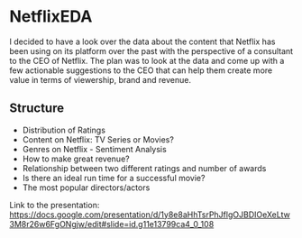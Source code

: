 # NetflixEDA

I decided to have a look over the data about the content that Netflix has been using on its platform over the past with the perspective of a consultant to the CEO of Netflix.
The plan was to look at the data and come up with a few actionable suggestions to the CEO that can help them create more value in terms of viewership, brand and revenue.

## Structure

- Distribution of Ratings
- Content on Netflix: TV Series or Movies?
- Genres on Netflix - Sentiment Analysis
- How to make great revenue?
- Relationship between two different ratings and number of awards 
- Is there an ideal run time for a successful movie?
- The most popular directors/actors

Link to the presentation: https://docs.google.com/presentation/d/1y8e8aHhTsrPhJflgOJBDIOeXeLtw3M8r26w6FgONgjw/edit#slide=id.g11e13799ca4_0_108
